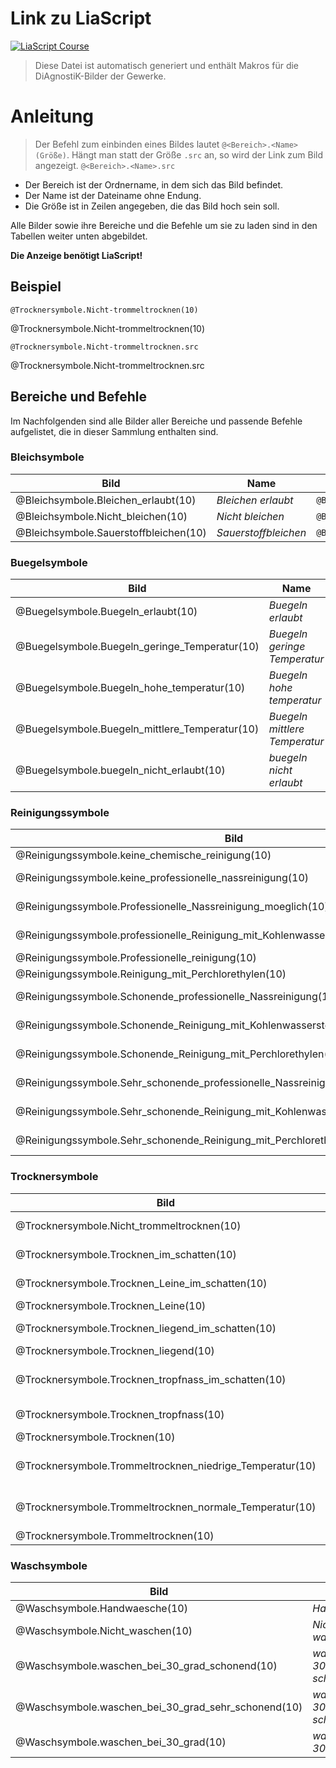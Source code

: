 <!--
repository: "https://github.com/Ifi-DiAgnostiK-Project/Textilpflegesymbole"
author: "Volker Göhler, Niklas Werner"
email: "volker.goehler@informatik.tu-freiberg"
version: "0.2.4"
edit: true
title: "DiAgnostiK ISO 3758:2023 Textilpflegesymbole Makros"
tags: "Wissensspeicher"

@diagnostik_image: <img src='@0/@1' alt='@1' style='height: @2rem'>

@style
img {
 max-height: fit-content;
}
@end

@Bleichsymbole.Bleichen_erlaubt.src: https://raw.githubusercontent.com/Ifi-DiAgnostiK-Project/Textilpflegesymbole/refs/heads/main/img/Bleichsymbole/Bleichen-erlaubt.jpg
@Bleichsymbole.Bleichen_erlaubt: @diagnostik_image(https://raw.githubusercontent.com/Ifi-DiAgnostiK-Project/Textilpflegesymbole/refs/heads/main/img,Bleichsymbole/Bleichen-erlaubt.jpg,@0)

@Bleichsymbole.Nicht_bleichen.src: https://raw.githubusercontent.com/Ifi-DiAgnostiK-Project/Textilpflegesymbole/refs/heads/main/img/Bleichsymbole/Nicht-bleichen.jpg
@Bleichsymbole.Nicht_bleichen: @diagnostik_image(https://raw.githubusercontent.com/Ifi-DiAgnostiK-Project/Textilpflegesymbole/refs/heads/main/img,Bleichsymbole/Nicht-bleichen.jpg,@0)

@Bleichsymbole.Sauerstoffbleichen.src: https://raw.githubusercontent.com/Ifi-DiAgnostiK-Project/Textilpflegesymbole/refs/heads/main/img/Bleichsymbole/Sauerstoffbleichen.jpg
@Bleichsymbole.Sauerstoffbleichen: @diagnostik_image(https://raw.githubusercontent.com/Ifi-DiAgnostiK-Project/Textilpflegesymbole/refs/heads/main/img,Bleichsymbole/Sauerstoffbleichen.jpg,@0)

@Buegelsymbole.Buegeln_erlaubt.src: https://raw.githubusercontent.com/Ifi-DiAgnostiK-Project/Textilpflegesymbole/refs/heads/main/img/Buegelsymbole/Buegeln-erlaubt.jpg
@Buegelsymbole.Buegeln_erlaubt: @diagnostik_image(https://raw.githubusercontent.com/Ifi-DiAgnostiK-Project/Textilpflegesymbole/refs/heads/main/img,Buegelsymbole/Buegeln-erlaubt.jpg,@0)

@Buegelsymbole.Buegeln_geringe_Temperatur.src: https://raw.githubusercontent.com/Ifi-DiAgnostiK-Project/Textilpflegesymbole/refs/heads/main/img/Buegelsymbole/Buegeln-geringe-Temperatur.jpg
@Buegelsymbole.Buegeln_geringe_Temperatur: @diagnostik_image(https://raw.githubusercontent.com/Ifi-DiAgnostiK-Project/Textilpflegesymbole/refs/heads/main/img,Buegelsymbole/Buegeln-geringe-Temperatur.jpg,@0)

@Buegelsymbole.Buegeln_hohe_temperatur.src: https://raw.githubusercontent.com/Ifi-DiAgnostiK-Project/Textilpflegesymbole/refs/heads/main/img/Buegelsymbole/Buegeln-hohe-temperatur.jpg
@Buegelsymbole.Buegeln_hohe_temperatur: @diagnostik_image(https://raw.githubusercontent.com/Ifi-DiAgnostiK-Project/Textilpflegesymbole/refs/heads/main/img,Buegelsymbole/Buegeln-hohe-temperatur.jpg,@0)

@Buegelsymbole.Buegeln_mittlere_Temperatur.src: https://raw.githubusercontent.com/Ifi-DiAgnostiK-Project/Textilpflegesymbole/refs/heads/main/img/Buegelsymbole/Buegeln-mittlere-Temperatur.jpg
@Buegelsymbole.Buegeln_mittlere_Temperatur: @diagnostik_image(https://raw.githubusercontent.com/Ifi-DiAgnostiK-Project/Textilpflegesymbole/refs/heads/main/img,Buegelsymbole/Buegeln-mittlere-Temperatur.jpg,@0)

@Buegelsymbole.buegeln_nicht_erlaubt.src: https://raw.githubusercontent.com/Ifi-DiAgnostiK-Project/Textilpflegesymbole/refs/heads/main/img/Buegelsymbole/buegeln-nicht-erlaubt.jpg
@Buegelsymbole.buegeln_nicht_erlaubt: @diagnostik_image(https://raw.githubusercontent.com/Ifi-DiAgnostiK-Project/Textilpflegesymbole/refs/heads/main/img,Buegelsymbole/buegeln-nicht-erlaubt.jpg,@0)

@Reinigungssymbole.keine_chemische_reinigung.src: https://raw.githubusercontent.com/Ifi-DiAgnostiK-Project/Textilpflegesymbole/refs/heads/main/img/Reinigungssymbole/keine-chemische-reinigung.jpg
@Reinigungssymbole.keine_chemische_reinigung: @diagnostik_image(https://raw.githubusercontent.com/Ifi-DiAgnostiK-Project/Textilpflegesymbole/refs/heads/main/img,Reinigungssymbole/keine-chemische-reinigung.jpg,@0)

@Reinigungssymbole.keine_professionelle_nassreinigung.src: https://raw.githubusercontent.com/Ifi-DiAgnostiK-Project/Textilpflegesymbole/refs/heads/main/img/Reinigungssymbole/keine-professionelle-nassreinigung.jpg
@Reinigungssymbole.keine_professionelle_nassreinigung: @diagnostik_image(https://raw.githubusercontent.com/Ifi-DiAgnostiK-Project/Textilpflegesymbole/refs/heads/main/img,Reinigungssymbole/keine-professionelle-nassreinigung.jpg,@0)

@Reinigungssymbole.Professionelle_Nassreinigung_moeglich.src: https://raw.githubusercontent.com/Ifi-DiAgnostiK-Project/Textilpflegesymbole/refs/heads/main/img/Reinigungssymbole/Professionelle-Nassreinigung-moeglich.jpg
@Reinigungssymbole.Professionelle_Nassreinigung_moeglich: @diagnostik_image(https://raw.githubusercontent.com/Ifi-DiAgnostiK-Project/Textilpflegesymbole/refs/heads/main/img,Reinigungssymbole/Professionelle-Nassreinigung-moeglich.jpg,@0)

@Reinigungssymbole.professionelle_Reinigung_mit_Kohlenwasserstoffloesungsmittel.src: https://raw.githubusercontent.com/Ifi-DiAgnostiK-Project/Textilpflegesymbole/refs/heads/main/img/Reinigungssymbole/professionelle-Reinigung-mit-Kohlenwasserstoffloesungsmittel.jpg
@Reinigungssymbole.professionelle_Reinigung_mit_Kohlenwasserstoffloesungsmittel: @diagnostik_image(https://raw.githubusercontent.com/Ifi-DiAgnostiK-Project/Textilpflegesymbole/refs/heads/main/img,Reinigungssymbole/professionelle-Reinigung-mit-Kohlenwasserstoffloesungsmittel.jpg,@0)

@Reinigungssymbole.Professionelle_reinigung.src: https://raw.githubusercontent.com/Ifi-DiAgnostiK-Project/Textilpflegesymbole/refs/heads/main/img/Reinigungssymbole/Professionelle-reinigung.jpg
@Reinigungssymbole.Professionelle_reinigung: @diagnostik_image(https://raw.githubusercontent.com/Ifi-DiAgnostiK-Project/Textilpflegesymbole/refs/heads/main/img,Reinigungssymbole/Professionelle-reinigung.jpg,@0)

@Reinigungssymbole.Reinigung_mit_Perchlorethylen.src: https://raw.githubusercontent.com/Ifi-DiAgnostiK-Project/Textilpflegesymbole/refs/heads/main/img/Reinigungssymbole/Reinigung-mit-Perchlorethylen.jpg
@Reinigungssymbole.Reinigung_mit_Perchlorethylen: @diagnostik_image(https://raw.githubusercontent.com/Ifi-DiAgnostiK-Project/Textilpflegesymbole/refs/heads/main/img,Reinigungssymbole/Reinigung-mit-Perchlorethylen.jpg,@0)

@Reinigungssymbole.Schonende_professionelle_Nassreinigung.src: https://raw.githubusercontent.com/Ifi-DiAgnostiK-Project/Textilpflegesymbole/refs/heads/main/img/Reinigungssymbole/Schonende-professionelle-Nassreinigung.jpg
@Reinigungssymbole.Schonende_professionelle_Nassreinigung: @diagnostik_image(https://raw.githubusercontent.com/Ifi-DiAgnostiK-Project/Textilpflegesymbole/refs/heads/main/img,Reinigungssymbole/Schonende-professionelle-Nassreinigung.jpg,@0)

@Reinigungssymbole.Schonende_Reinigung_mit_Kohlenwasserstoffloesungsmittel.src: https://raw.githubusercontent.com/Ifi-DiAgnostiK-Project/Textilpflegesymbole/refs/heads/main/img/Reinigungssymbole/Schonende-Reinigung-mit-Kohlenwasserstoffloesungsmittel.jpg
@Reinigungssymbole.Schonende_Reinigung_mit_Kohlenwasserstoffloesungsmittel: @diagnostik_image(https://raw.githubusercontent.com/Ifi-DiAgnostiK-Project/Textilpflegesymbole/refs/heads/main/img,Reinigungssymbole/Schonende-Reinigung-mit-Kohlenwasserstoffloesungsmittel.jpg,@0)

@Reinigungssymbole.Schonende_Reinigung_mit_Perchlorethylen.src: https://raw.githubusercontent.com/Ifi-DiAgnostiK-Project/Textilpflegesymbole/refs/heads/main/img/Reinigungssymbole/Schonende-Reinigung-mit-Perchlorethylen.jpg
@Reinigungssymbole.Schonende_Reinigung_mit_Perchlorethylen: @diagnostik_image(https://raw.githubusercontent.com/Ifi-DiAgnostiK-Project/Textilpflegesymbole/refs/heads/main/img,Reinigungssymbole/Schonende-Reinigung-mit-Perchlorethylen.jpg,@0)

@Reinigungssymbole.Sehr_schonende_professionelle_Nassreinigung.src: https://raw.githubusercontent.com/Ifi-DiAgnostiK-Project/Textilpflegesymbole/refs/heads/main/img/Reinigungssymbole/Sehr-schonende-professionelle-Nassreinigung.jpg
@Reinigungssymbole.Sehr_schonende_professionelle_Nassreinigung: @diagnostik_image(https://raw.githubusercontent.com/Ifi-DiAgnostiK-Project/Textilpflegesymbole/refs/heads/main/img,Reinigungssymbole/Sehr-schonende-professionelle-Nassreinigung.jpg,@0)

@Reinigungssymbole.Sehr_schonende_Reinigung_mit_Kohlenwasserstoffloesungsmittel.src: https://raw.githubusercontent.com/Ifi-DiAgnostiK-Project/Textilpflegesymbole/refs/heads/main/img/Reinigungssymbole/Sehr-schonende-Reinigung-mit-Kohlenwasserstoffloesungsmittel.jpg
@Reinigungssymbole.Sehr_schonende_Reinigung_mit_Kohlenwasserstoffloesungsmittel: @diagnostik_image(https://raw.githubusercontent.com/Ifi-DiAgnostiK-Project/Textilpflegesymbole/refs/heads/main/img,Reinigungssymbole/Sehr-schonende-Reinigung-mit-Kohlenwasserstoffloesungsmittel.jpg,@0)

@Reinigungssymbole.Sehr_schonende_Reinigung_mit_Perchlorethylen.src: https://raw.githubusercontent.com/Ifi-DiAgnostiK-Project/Textilpflegesymbole/refs/heads/main/img/Reinigungssymbole/Sehr-schonende-Reinigung-mit-Perchlorethylen.jpg
@Reinigungssymbole.Sehr_schonende_Reinigung_mit_Perchlorethylen: @diagnostik_image(https://raw.githubusercontent.com/Ifi-DiAgnostiK-Project/Textilpflegesymbole/refs/heads/main/img,Reinigungssymbole/Sehr-schonende-Reinigung-mit-Perchlorethylen.jpg,@0)

@Trocknersymbole.Nicht_trommeltrocknen.src: https://raw.githubusercontent.com/Ifi-DiAgnostiK-Project/Textilpflegesymbole/refs/heads/main/img/Trocknersymbole/Nicht-trommeltrocknen.jpg
@Trocknersymbole.Nicht_trommeltrocknen: @diagnostik_image(https://raw.githubusercontent.com/Ifi-DiAgnostiK-Project/Textilpflegesymbole/refs/heads/main/img,Trocknersymbole/Nicht-trommeltrocknen.jpg,@0)

@Trocknersymbole.Trocknen_im_schatten.src: https://raw.githubusercontent.com/Ifi-DiAgnostiK-Project/Textilpflegesymbole/refs/heads/main/img/Trocknersymbole/Trocknen-im-schatten.jpg
@Trocknersymbole.Trocknen_im_schatten: @diagnostik_image(https://raw.githubusercontent.com/Ifi-DiAgnostiK-Project/Textilpflegesymbole/refs/heads/main/img,Trocknersymbole/Trocknen-im-schatten.jpg,@0)

@Trocknersymbole.Trocknen_Leine_im_schatten.src: https://raw.githubusercontent.com/Ifi-DiAgnostiK-Project/Textilpflegesymbole/refs/heads/main/img/Trocknersymbole/Trocknen-Leine-im-schatten.jpg
@Trocknersymbole.Trocknen_Leine_im_schatten: @diagnostik_image(https://raw.githubusercontent.com/Ifi-DiAgnostiK-Project/Textilpflegesymbole/refs/heads/main/img,Trocknersymbole/Trocknen-Leine-im-schatten.jpg,@0)

@Trocknersymbole.Trocknen_Leine.src: https://raw.githubusercontent.com/Ifi-DiAgnostiK-Project/Textilpflegesymbole/refs/heads/main/img/Trocknersymbole/Trocknen-Leine.jpg
@Trocknersymbole.Trocknen_Leine: @diagnostik_image(https://raw.githubusercontent.com/Ifi-DiAgnostiK-Project/Textilpflegesymbole/refs/heads/main/img,Trocknersymbole/Trocknen-Leine.jpg,@0)

@Trocknersymbole.Trocknen_liegend_im_schatten.src: https://raw.githubusercontent.com/Ifi-DiAgnostiK-Project/Textilpflegesymbole/refs/heads/main/img/Trocknersymbole/Trocknen-liegend-im-schatten.jpg
@Trocknersymbole.Trocknen_liegend_im_schatten: @diagnostik_image(https://raw.githubusercontent.com/Ifi-DiAgnostiK-Project/Textilpflegesymbole/refs/heads/main/img,Trocknersymbole/Trocknen-liegend-im-schatten.jpg,@0)

@Trocknersymbole.Trocknen_liegend.src: https://raw.githubusercontent.com/Ifi-DiAgnostiK-Project/Textilpflegesymbole/refs/heads/main/img/Trocknersymbole/Trocknen-liegend.jpg
@Trocknersymbole.Trocknen_liegend: @diagnostik_image(https://raw.githubusercontent.com/Ifi-DiAgnostiK-Project/Textilpflegesymbole/refs/heads/main/img,Trocknersymbole/Trocknen-liegend.jpg,@0)

@Trocknersymbole.Trocknen_tropfnass_im_schatten.src: https://raw.githubusercontent.com/Ifi-DiAgnostiK-Project/Textilpflegesymbole/refs/heads/main/img/Trocknersymbole/Trocknen-tropfnass-im-schatten.jpg
@Trocknersymbole.Trocknen_tropfnass_im_schatten: @diagnostik_image(https://raw.githubusercontent.com/Ifi-DiAgnostiK-Project/Textilpflegesymbole/refs/heads/main/img,Trocknersymbole/Trocknen-tropfnass-im-schatten.jpg,@0)

@Trocknersymbole.Trocknen_tropfnass.src: https://raw.githubusercontent.com/Ifi-DiAgnostiK-Project/Textilpflegesymbole/refs/heads/main/img/Trocknersymbole/Trocknen-tropfnass.jpg
@Trocknersymbole.Trocknen_tropfnass: @diagnostik_image(https://raw.githubusercontent.com/Ifi-DiAgnostiK-Project/Textilpflegesymbole/refs/heads/main/img,Trocknersymbole/Trocknen-tropfnass.jpg,@0)

@Trocknersymbole.Trocknen.src: https://raw.githubusercontent.com/Ifi-DiAgnostiK-Project/Textilpflegesymbole/refs/heads/main/img/Trocknersymbole/Trocknen.jpg
@Trocknersymbole.Trocknen: @diagnostik_image(https://raw.githubusercontent.com/Ifi-DiAgnostiK-Project/Textilpflegesymbole/refs/heads/main/img,Trocknersymbole/Trocknen.jpg,@0)

@Trocknersymbole.Trommeltrocknen_niedrige_Temperatur.src: https://raw.githubusercontent.com/Ifi-DiAgnostiK-Project/Textilpflegesymbole/refs/heads/main/img/Trocknersymbole/Trommeltrocknen-niedrige-Temperatur.jpg
@Trocknersymbole.Trommeltrocknen_niedrige_Temperatur: @diagnostik_image(https://raw.githubusercontent.com/Ifi-DiAgnostiK-Project/Textilpflegesymbole/refs/heads/main/img,Trocknersymbole/Trommeltrocknen-niedrige-Temperatur.jpg,@0)

@Trocknersymbole.Trommeltrocknen_normale_Temperatur.src: https://raw.githubusercontent.com/Ifi-DiAgnostiK-Project/Textilpflegesymbole/refs/heads/main/img/Trocknersymbole/Trommeltrocknen-normale-Temperatur.jpg
@Trocknersymbole.Trommeltrocknen_normale_Temperatur: @diagnostik_image(https://raw.githubusercontent.com/Ifi-DiAgnostiK-Project/Textilpflegesymbole/refs/heads/main/img,Trocknersymbole/Trommeltrocknen-normale-Temperatur.jpg,@0)

@Trocknersymbole.Trommeltrocknen.src: https://raw.githubusercontent.com/Ifi-DiAgnostiK-Project/Textilpflegesymbole/refs/heads/main/img/Trocknersymbole/Trommeltrocknen.jpg
@Trocknersymbole.Trommeltrocknen: @diagnostik_image(https://raw.githubusercontent.com/Ifi-DiAgnostiK-Project/Textilpflegesymbole/refs/heads/main/img,Trocknersymbole/Trommeltrocknen.jpg,@0)

@Waschsymbole.Handwaesche.src: https://raw.githubusercontent.com/Ifi-DiAgnostiK-Project/Textilpflegesymbole/refs/heads/main/img/Waschsymbole/Handwaesche.jpg
@Waschsymbole.Handwaesche: @diagnostik_image(https://raw.githubusercontent.com/Ifi-DiAgnostiK-Project/Textilpflegesymbole/refs/heads/main/img,Waschsymbole/Handwaesche.jpg,@0)

@Waschsymbole.Nicht_waschen.src: https://raw.githubusercontent.com/Ifi-DiAgnostiK-Project/Textilpflegesymbole/refs/heads/main/img/Waschsymbole/Nicht-waschen.jpg
@Waschsymbole.Nicht_waschen: @diagnostik_image(https://raw.githubusercontent.com/Ifi-DiAgnostiK-Project/Textilpflegesymbole/refs/heads/main/img,Waschsymbole/Nicht-waschen.jpg,@0)

@Waschsymbole.waschen_bei_30_grad_schonend.src: https://raw.githubusercontent.com/Ifi-DiAgnostiK-Project/Textilpflegesymbole/refs/heads/main/img/Waschsymbole/waschen-bei-30-grad-schonend.jpg
@Waschsymbole.waschen_bei_30_grad_schonend: @diagnostik_image(https://raw.githubusercontent.com/Ifi-DiAgnostiK-Project/Textilpflegesymbole/refs/heads/main/img,Waschsymbole/waschen-bei-30-grad-schonend.jpg,@0)

@Waschsymbole.waschen_bei_30_grad_sehr_schonend.src: https://raw.githubusercontent.com/Ifi-DiAgnostiK-Project/Textilpflegesymbole/refs/heads/main/img/Waschsymbole/waschen-bei-30-grad-sehr-schonend.jpg
@Waschsymbole.waschen_bei_30_grad_sehr_schonend: @diagnostik_image(https://raw.githubusercontent.com/Ifi-DiAgnostiK-Project/Textilpflegesymbole/refs/heads/main/img,Waschsymbole/waschen-bei-30-grad-sehr-schonend.jpg,@0)

@Waschsymbole.waschen_bei_30_grad.src: https://raw.githubusercontent.com/Ifi-DiAgnostiK-Project/Textilpflegesymbole/refs/heads/main/img/Waschsymbole/waschen-bei-30-grad.jpg
@Waschsymbole.waschen_bei_30_grad: @diagnostik_image(https://raw.githubusercontent.com/Ifi-DiAgnostiK-Project/Textilpflegesymbole/refs/heads/main/img,Waschsymbole/waschen-bei-30-grad.jpg,@0)
-->

# Link zu LiaScript
[![LiaScript Course](https://raw.githubusercontent.com/LiaScript/LiaScript/master/badges/course.svg)](https://liascript.github.io/course/?https://raw.githubusercontent.com/Ifi-DiAgnostiK-Project/Textilpflegesymbole/refs/heads/main/makros.md)

> Diese Datei ist automatisch generiert und enthält Makros für die DiAgnostiK-Bilder der Gewerke.

# Anleitung
> Der Befehl zum einbinden eines Bildes lautet `@<Bereich>.<Name>(Größe)`.
> Hängt man statt der Größe `.src` an, so wird der Link zum Bild angezeigt. `@<Bereich>.<Name>.src`

- Der Bereich ist der Ordnername, in dem sich das Bild befindet.
- Der Name ist der Dateiname ohne Endung.
- Die Größe ist in Zeilen angegeben, die das Bild hoch sein soll.

Alle Bilder sowie ihre Bereiche und die Befehle um sie zu laden sind in den Tabellen weiter unten abgebildet.

**Die Anzeige benötigt LiaScript!**

## Beispiel

`@Trocknersymbole.Nicht-trommeltrocknen(10)`

@Trocknersymbole.Nicht-trommeltrocknen(10)

`@Trocknersymbole.Nicht-trommeltrocknen.src`

@Trocknersymbole.Nicht-trommeltrocknen.src

## Bereiche und Befehle

Im Nachfolgenden sind alle Bilder aller Bereiche und passende Befehle aufgelistet, die in dieser Sammlung enthalten sind. 


### Bleichsymbole

|Bild|Name|Befehl|
|---|---|---|
|@Bleichsymbole.Bleichen_erlaubt(10)|_Bleichen erlaubt_|`@Bleichsymbole.Bleichen_erlaubt(10)`|
|@Bleichsymbole.Nicht_bleichen(10)|_Nicht bleichen_|`@Bleichsymbole.Nicht_bleichen(10)`|
|@Bleichsymbole.Sauerstoffbleichen(10)|_Sauerstoffbleichen_|`@Bleichsymbole.Sauerstoffbleichen(10)`|

### Buegelsymbole

|Bild|Name|Befehl|
|---|---|---|
|@Buegelsymbole.Buegeln_erlaubt(10)|_Buegeln erlaubt_|`@Buegelsymbole.Buegeln_erlaubt(10)`|
|@Buegelsymbole.Buegeln_geringe_Temperatur(10)|_Buegeln geringe Temperatur_|`@Buegelsymbole.Buegeln_geringe_Temperatur(10)`|
|@Buegelsymbole.Buegeln_hohe_temperatur(10)|_Buegeln hohe temperatur_|`@Buegelsymbole.Buegeln_hohe_temperatur(10)`|
|@Buegelsymbole.Buegeln_mittlere_Temperatur(10)|_Buegeln mittlere Temperatur_|`@Buegelsymbole.Buegeln_mittlere_Temperatur(10)`|
|@Buegelsymbole.buegeln_nicht_erlaubt(10)|_buegeln nicht erlaubt_|`@Buegelsymbole.buegeln_nicht_erlaubt(10)`|

### Reinigungssymbole

|Bild|Name|Befehl|
|---|---|---|
|@Reinigungssymbole.keine_chemische_reinigung(10)|_keine chemische reinigung_|`@Reinigungssymbole.keine_chemische_reinigung(10)`|
|@Reinigungssymbole.keine_professionelle_nassreinigung(10)|_keine professionelle nassreinigung_|`@Reinigungssymbole.keine_professionelle_nassreinigung(10)`|
|@Reinigungssymbole.Professionelle_Nassreinigung_moeglich(10)|_Professionelle Nassreinigung moeglich_|`@Reinigungssymbole.Professionelle_Nassreinigung_moeglich(10)`|
|@Reinigungssymbole.professionelle_Reinigung_mit_Kohlenwasserstoffloesungsmittel(10)|_professionelle Reinigung mit Kohlenwasserstoffloesungsmittel_|`@Reinigungssymbole.professionelle_Reinigung_mit_Kohlenwasserstoffloesungsmittel(10)`|
|@Reinigungssymbole.Professionelle_reinigung(10)|_Professionelle reinigung_|`@Reinigungssymbole.Professionelle_reinigung(10)`|
|@Reinigungssymbole.Reinigung_mit_Perchlorethylen(10)|_Reinigung mit Perchlorethylen_|`@Reinigungssymbole.Reinigung_mit_Perchlorethylen(10)`|
|@Reinigungssymbole.Schonende_professionelle_Nassreinigung(10)|_Schonende professionelle Nassreinigung_|`@Reinigungssymbole.Schonende_professionelle_Nassreinigung(10)`|
|@Reinigungssymbole.Schonende_Reinigung_mit_Kohlenwasserstoffloesungsmittel(10)|_Schonende Reinigung mit Kohlenwasserstoffloesungsmittel_|`@Reinigungssymbole.Schonende_Reinigung_mit_Kohlenwasserstoffloesungsmittel(10)`|
|@Reinigungssymbole.Schonende_Reinigung_mit_Perchlorethylen(10)|_Schonende Reinigung mit Perchlorethylen_|`@Reinigungssymbole.Schonende_Reinigung_mit_Perchlorethylen(10)`|
|@Reinigungssymbole.Sehr_schonende_professionelle_Nassreinigung(10)|_Sehr schonende professionelle Nassreinigung_|`@Reinigungssymbole.Sehr_schonende_professionelle_Nassreinigung(10)`|
|@Reinigungssymbole.Sehr_schonende_Reinigung_mit_Kohlenwasserstoffloesungsmittel(10)|_Sehr schonende Reinigung mit Kohlenwasserstoffloesungsmittel_|`@Reinigungssymbole.Sehr_schonende_Reinigung_mit_Kohlenwasserstoffloesungsmittel(10)`|
|@Reinigungssymbole.Sehr_schonende_Reinigung_mit_Perchlorethylen(10)|_Sehr schonende Reinigung mit Perchlorethylen_|`@Reinigungssymbole.Sehr_schonende_Reinigung_mit_Perchlorethylen(10)`|

### Trocknersymbole

|Bild|Name|Befehl|
|---|---|---|
|@Trocknersymbole.Nicht_trommeltrocknen(10)|_Nicht trommeltrocknen_|`@Trocknersymbole.Nicht_trommeltrocknen(10)`|
|@Trocknersymbole.Trocknen_im_schatten(10)|_Trocknen im schatten_|`@Trocknersymbole.Trocknen_im_schatten(10)`|
|@Trocknersymbole.Trocknen_Leine_im_schatten(10)|_Trocknen Leine im schatten_|`@Trocknersymbole.Trocknen_Leine_im_schatten(10)`|
|@Trocknersymbole.Trocknen_Leine(10)|_Trocknen Leine_|`@Trocknersymbole.Trocknen_Leine(10)`|
|@Trocknersymbole.Trocknen_liegend_im_schatten(10)|_Trocknen liegend im schatten_|`@Trocknersymbole.Trocknen_liegend_im_schatten(10)`|
|@Trocknersymbole.Trocknen_liegend(10)|_Trocknen liegend_|`@Trocknersymbole.Trocknen_liegend(10)`|
|@Trocknersymbole.Trocknen_tropfnass_im_schatten(10)|_Trocknen tropfnass im schatten_|`@Trocknersymbole.Trocknen_tropfnass_im_schatten(10)`|
|@Trocknersymbole.Trocknen_tropfnass(10)|_Trocknen tropfnass_|`@Trocknersymbole.Trocknen_tropfnass(10)`|
|@Trocknersymbole.Trocknen(10)|_Trocknen_|`@Trocknersymbole.Trocknen(10)`|
|@Trocknersymbole.Trommeltrocknen_niedrige_Temperatur(10)|_Trommeltrocknen niedrige Temperatur_|`@Trocknersymbole.Trommeltrocknen_niedrige_Temperatur(10)`|
|@Trocknersymbole.Trommeltrocknen_normale_Temperatur(10)|_Trommeltrocknen normale Temperatur_|`@Trocknersymbole.Trommeltrocknen_normale_Temperatur(10)`|
|@Trocknersymbole.Trommeltrocknen(10)|_Trommeltrocknen_|`@Trocknersymbole.Trommeltrocknen(10)`|

### Waschsymbole

|Bild|Name|Befehl|
|---|---|---|
|@Waschsymbole.Handwaesche(10)|_Handwaesche_|`@Waschsymbole.Handwaesche(10)`|
|@Waschsymbole.Nicht_waschen(10)|_Nicht waschen_|`@Waschsymbole.Nicht_waschen(10)`|
|@Waschsymbole.waschen_bei_30_grad_schonend(10)|_waschen bei 30 grad schonend_|`@Waschsymbole.waschen_bei_30_grad_schonend(10)`|
|@Waschsymbole.waschen_bei_30_grad_sehr_schonend(10)|_waschen bei 30 grad sehr schonend_|`@Waschsymbole.waschen_bei_30_grad_sehr_schonend(10)`|
|@Waschsymbole.waschen_bei_30_grad(10)|_waschen bei 30 grad_|`@Waschsymbole.waschen_bei_30_grad(10)`|